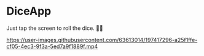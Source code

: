 # DiceApp

Just tap the screen to roll the dice. 🎲🎲

https://user-images.githubusercontent.com/63613014/197417296-a25f1ffe-cf05-4ec3-9f3a-5ed7a9f1889f.mp4

